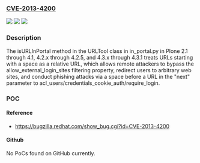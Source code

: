 ### [CVE-2013-4200](https://cve.mitre.org/cgi-bin/cvename.cgi?name=CVE-2013-4200)
![](https://img.shields.io/static/v1?label=Product&message=n%2Fa&color=blue)
![](https://img.shields.io/static/v1?label=Version&message=%3D%20n%2Fa%20&color=brighgreen)
![](https://img.shields.io/static/v1?label=Vulnerability&message=n%2Fa&color=brighgreen)

### Description

The isURLInPortal method in the URLTool class in in_portal.py in Plone 2.1 through 4.1, 4.2.x through 4.2.5, and 4.3.x through 4.3.1 treats URLs starting with a space as a relative URL, which allows remote attackers to bypass the allow_external_login_sites filtering property, redirect users to arbitrary web sites, and conduct phishing attacks via a space before a URL in the "next" parameter to acl_users/credentials_cookie_auth/require_login.

### POC

#### Reference
- https://bugzilla.redhat.com/show_bug.cgi?id=CVE-2013-4200

#### Github
No PoCs found on GitHub currently.

